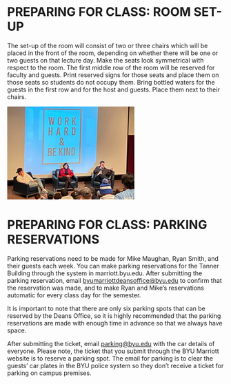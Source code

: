 # PREPARING FOR CLASS: ROOM SET-UP

The set-up of the room will consist of two or three chairs which will be placed in the front of the room, depending on whether there will be one or two guests on that lecture day. Make the seats look symmetrical with respect to the room. The first middle row of the room will be reserved for faculty and guests. Print reserved signs for those seats and place them on those seats so students do not occupy them. Bring bottled waters for the guests in the first row and for the host and guests. Place them next to their chairs.

![Class Setup](img/prepping.png)

# PREPARING FOR CLASS: PARKING RESERVATIONS

Parking reservations need to be made for Mike Maughan, Ryan Smith, and their guests each week. You can make parking reservations for the Tanner Building through the system in marriott.byu.edu. After submitting the parking reservation, email byumarriottdeansoffice@byu.edu to confirm that the reservation was made, and to make Ryan and Mike’s reservations automatic for every class day for the semester. 

It is important to note that there are only six parking spots that can be reserved by the Deans Office, so it is highly recommended that the parking reservations are made with enough time in advance so that we always have space.

After submitting the ticket, email parking@byu.edu with the car details of everyone. Please note, the ticket that you submit through the BYU Marriott website is to reserve a parking spot. The email for parking is to clear the guests’ car plates in the BYU police system so they don’t receive a ticket for parking on campus premises.